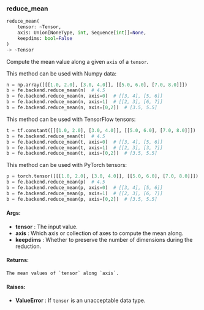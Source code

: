 

### reduce_mean
```python
reduce_mean(
	tensor: ~Tensor,
	axis: Union[NoneType, int, Sequence[int]]=None,
	keepdims: bool=False
)
-> ~Tensor
```
Compute the mean value along a given `axis` of a `tensor`.

This method can be used with Numpy data:
```python
n = np.array([[[1.0, 2.0], [3.0, 4.0]], [[5.0, 6.0], [7.0, 8.0]]])
b = fe.backend.reduce_mean(n)  # 4.5
b = fe.backend.reduce_mean(n, axis=0)  # [[3, 4], [5, 6]]
b = fe.backend.reduce_mean(n, axis=1)  # [[2, 3], [6, 7]]
b = fe.backend.reduce_mean(n, axis=[0,2])  # [3.5, 5.5]
```

This method can be used with TensorFlow tensors:
```python
t = tf.constant([[[1.0, 2.0], [3.0, 4.0]], [[5.0, 6.0], [7.0, 8.0]]])
b = fe.backend.reduce_mean(t)  # 4.5
b = fe.backend.reduce_mean(t, axis=0)  # [[3, 4], [5, 6]]
b = fe.backend.reduce_mean(t, axis=1)  # [[2, 3], [3, 7]]
b = fe.backend.reduce_mean(t, axis=[0,2])  # [3.5, 5.5]
```

This method can be used with PyTorch tensors:
```python
p = torch.tensor([[[1.0, 2.0], [3.0, 4.0]], [[5.0, 6.0], [7.0, 8.0]]])
b = fe.backend.reduce_mean(p)  # 4.5
b = fe.backend.reduce_mean(p, axis=0)  # [[3, 4], [5, 6]]
b = fe.backend.reduce_mean(p, axis=1)  # [[2, 3], [6, 7]]
b = fe.backend.reduce_mean(p, axis=[0,2])  # [3.5, 5.5]
```


#### Args:

* **tensor** :  The input value.
* **axis** :  Which axis or collection of axes to compute the mean along.
* **keepdims** :  Whether to preserve the number of dimensions during the reduction.

#### Returns:
    The mean values of `tensor` along `axis`.

#### Raises:

* **ValueError** :  If `tensor` is an unacceptable data type.